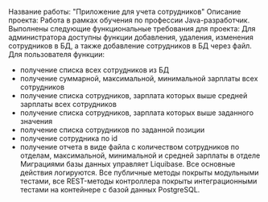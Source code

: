 Название работы: "Приложение для учета сотрудников" 
Описание проекта: Работа в рамках обучения по профессии Java-разработчик. 
Выполнены следующие функциональные требования для проекта: 
Для администратора доступны функции добавления, удаления, изменения сотрудников в БД, а также добавление сотрудников в БД через файл.
Для пользователя функции:
- получение списка всех сотрудников из БД
- получение суммарной, максимальной, минимальной зарплаты всех сотрудников
- получение списка сотрудников, зарплата которых выше средней зарплаты всех сотрудников
- получение списка сотрудников, зарплата которых выше заданного значения
- получение списка сотрудников по заданной позиции
- получение сотрудника по id
- получение отчета в виде файла с количеством сотрудников по отделам, максимальной, минимальной и средней зарплаты в отделе
Миграциями базы данных управляет Liquibase. 
Все основные действия логируются.
Все публичные методы покрыты модульными тестами, все REST-методы контроллера покрыты интеграционными тестами на контейнере с базой данных PostgreSQL.
